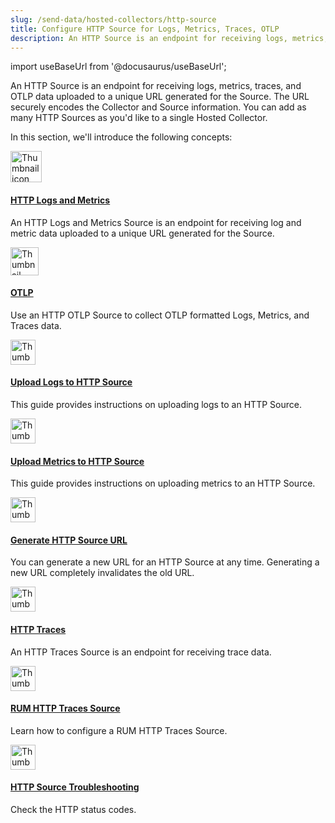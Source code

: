 ```yaml
---
slug: /send-data/hosted-collectors/http-source
title: Configure HTTP Source for Logs, Metrics, Traces, OTLP
description: An HTTP Source is an endpoint for receiving logs, metrics, traces, and OTLP uploaded via a URL.
---
```


import useBaseUrl from '@docusaurus/useBaseUrl';

An HTTP Source is an endpoint for receiving logs, metrics, traces, and OTLP data uploaded to a unique URL generated for the Source. The URL securely encodes the Collector and Source information. You can add as many HTTP Sources as you'd like to a single Hosted Collector.

In this section, we'll introduce the following concepts:

<div className="box-wrapper">
<div className="box smallbox card">
  <div className="container">
  <a href={useBaseUrl('/docs/send-data/hosted-collectors/http-source/logs-metrics')}><img src={useBaseUrl('img/send-data/http-logs-metrics.png')} alt="Thumbnail icon" width="50"/><h4>HTTP Logs and Metrics</h4></a>
  <p>An HTTP Logs and Metrics Source is an endpoint for receiving log and metric data uploaded to a unique URL generated for the Source.</p>
  </div>
</div>
<div className="box smallbox card">
  <div className="container">
  <a href={useBaseUrl('/docs/send-data/hosted-collectors/http-source/otlp')}><img src={useBaseUrl('img/send-data/otel-color.svg')} alt="Thumbnail icon" width="45"/><h4>OTLP</h4></a>
  <p>Use an HTTP OTLP Source to collect OTLP formatted Logs, Metrics, and Traces data.</p>
  </div>
</div>
<div className="box smallbox card">
  <div className="container">
  <a href={useBaseUrl('/docs/send-data/hosted-collectors/http-source/logs-metrics/upload-logs')}><img src={useBaseUrl('img/icons/logs.png')} alt="Thumbnail icon" width="40"/><h4>Upload Logs to HTTP Source</h4></a>
  <p>This guide provides instructions on uploading logs to an HTTP Source.</p>
  </div>
</div>
  <div className="box smallbox card">
  <div className="container">
  <a href={useBaseUrl('/docs/send-data/hosted-collectors/http-source/logs-metrics/upload-metrics')}><img src={useBaseUrl('img/icons/metrics.png')} alt="Thumbnail icon" width="40"/><h4>Upload Metrics to HTTP Source</h4></a>
  <p>This guide provides instructions on uploading metrics to an HTTP Source.</p>
  </div>
</div>
  <div className="box smallbox card">
  <div className="container">
  <a href={useBaseUrl('/docs/send-data/hosted-collectors/http-source/generate-new-url')}><img src={useBaseUrl('img/icons/logs.png')} alt="Thumbnail icon" width="40"/><h4>Generate HTTP Source URL</h4></a>
  <p>You can generate a new URL for an HTTP Source at any time. Generating a new URL completely invalidates the old URL.</p>
  </div>
</div>
<div className="box smallbox card">
  <div className="container">
  <a href={useBaseUrl('/docs/send-data/hosted-collectors/http-source/traces')}><img src={useBaseUrl('img/send-data/http-traces.png')} alt="Thumbnail icon" width="40"/><h4>HTTP Traces</h4></a>
  <p>An HTTP Traces Source is an endpoint for receiving trace data.</p>
  </div>
</div>
<div className="box smallbox card">
  <div className="container">
  <a href={useBaseUrl('/docs/apm/real-user-monitoring/configure-data-collection')}><img src={useBaseUrl('img/send-data/http-rum.png')} alt="Thumbnail icon" width="40"/><h4>RUM HTTP Traces Source</h4></a>
  <p>Learn how to configure a RUM HTTP Traces Source.</p>
  </div>
</div>
<div className="box smallbox card">
  <div className="container">
  <a href={useBaseUrl('/docs/send-data/hosted-collectors/http-source/troubleshooting')}><img src={useBaseUrl('img/icons/operations/troubleshoot.png')} alt="Thumbnail icon" width="40"/><h4>HTTP Source Troubleshooting</h4></a>
  <p>Check the HTTP status codes.</p>
  </div>
</div>
</div>
